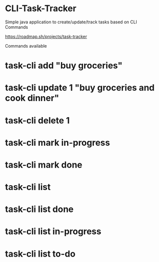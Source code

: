 # CLI-Task-Tracker
Simple java application to create/update/track tasks based on CLI Commands

https://roadmap.sh/projects/task-tracker

Commands available

# task-cli add "buy groceries"
# task-cli update 1 "buy groceries and cook dinner"
# task-cli delete 1
# task-cli mark in-progress
# task-cli mark done
# task-cli list
# task-cli list done
# task-cli list in-progress
# task-cli list to-do
